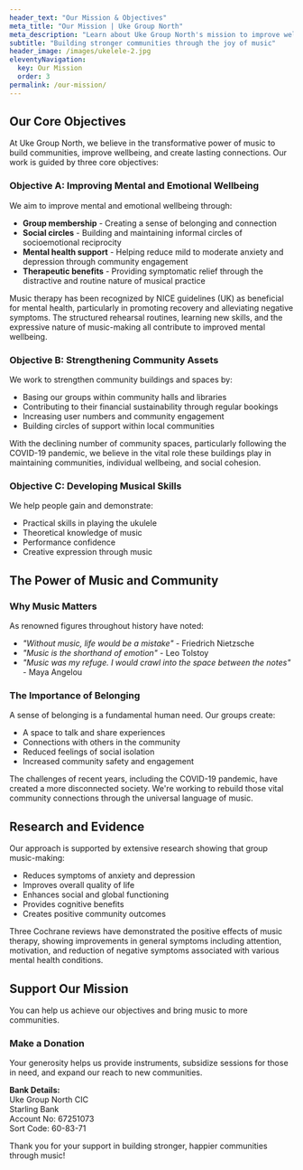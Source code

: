 ```yaml
---
header_text: "Our Mission & Objectives"
meta_title: "Our Mission | Uke Group North"
meta_description: "Learn about Uke Group North's mission to improve wellbeing through music, strengthen community assets, and teach practical musical skills."
subtitle: "Building stronger communities through the joy of music"
header_image: /images/ukelele-2.jpg
eleventyNavigation:
  key: Our Mission
  order: 3
permalink: /our-mission/
---
```


## Our Core Objectives

At Uke Group North, we believe in the transformative power of music to build communities, improve wellbeing, and create lasting connections. Our work is guided by three core objectives:

### Objective A: Improving Mental and Emotional Wellbeing

We aim to improve mental and emotional wellbeing through:

- **Group membership** - Creating a sense of belonging and connection
- **Social circles** - Building and maintaining informal circles of socioemotional reciprocity
- **Mental health support** - Helping reduce mild to moderate anxiety and depression through community engagement
- **Therapeutic benefits** - Providing symptomatic relief through the distractive and routine nature of musical practice

Music therapy has been recognized by NICE guidelines (UK) as beneficial for mental health, particularly in promoting recovery and alleviating negative symptoms. The structured rehearsal routines, learning new skills, and the expressive nature of music-making all contribute to improved mental wellbeing.

### Objective B: Strengthening Community Assets

We work to strengthen community buildings and spaces by:

- Basing our groups within community halls and libraries
- Contributing to their financial sustainability through regular bookings
- Increasing user numbers and community engagement
- Building circles of support within local communities

With the declining number of community spaces, particularly following the COVID-19 pandemic, we believe in the vital role these buildings play in maintaining communities, individual wellbeing, and social cohesion.

### Objective C: Developing Musical Skills

We help people gain and demonstrate:

- Practical skills in playing the ukulele
- Theoretical knowledge of music
- Performance confidence
- Creative expression through music

## The Power of Music and Community

### Why Music Matters

As renowned figures throughout history have noted:

- *"Without music, life would be a mistake"* - Friedrich Nietzsche
- *"Music is the shorthand of emotion"* - Leo Tolstoy
- *"Music was my refuge. I would crawl into the space between the notes"* - Maya Angelou

### The Importance of Belonging

A sense of belonging is a fundamental human need. Our groups create:

- A space to talk and share experiences
- Connections with others in the community
- Reduced feelings of social isolation
- Increased community safety and engagement

The challenges of recent years, including the COVID-19 pandemic, have created a more disconnected society. We're working to rebuild those vital community connections through the universal language of music.

## Research and Evidence

Our approach is supported by extensive research showing that group music-making:

- Reduces symptoms of anxiety and depression
- Improves overall quality of life
- Enhances social and global functioning
- Provides cognitive benefits
- Creates positive community outcomes

Three Cochrane reviews have demonstrated the positive effects of music therapy, showing improvements in general symptoms including attention, motivation, and reduction of negative symptoms associated with various mental health conditions.

## Support Our Mission

You can help us achieve our objectives and bring music to more communities.

### Make a Donation

Your generosity helps us provide instruments, subsidize sessions for those in need, and expand our reach to new communities.

**Bank Details:**  
Uke Group North CIC  
Starling Bank  
Account No: 67251073  
Sort Code: 60-83-71

Thank you for your support in building stronger, happier communities through music!